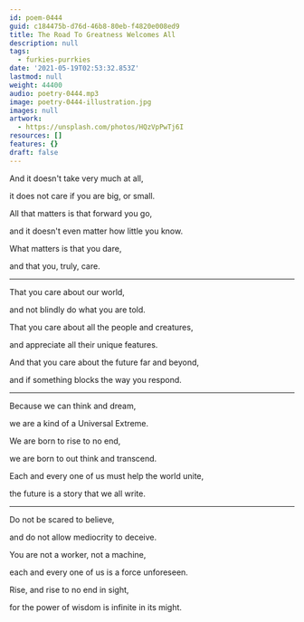 ```yaml
---
id: poem-0444
guid: c184475b-d76d-46b8-80eb-f4820e008ed9
title: The Road To Greatness Welcomes All
description: null
tags:
  - furkies-purrkies
date: '2021-05-19T02:53:32.853Z'
lastmod: null
weight: 44400
audio: poetry-0444.mp3
image: poetry-0444-illustration.jpg
images: null
artwork:
  - https://unsplash.com/photos/HQzVpPwTj6I
resources: []
features: {}
draft: false
---
```


And it doesn't take very much at all,

it does not care if you are big, or small.

All that matters is that forward you go,

and it doesn't even matter how little you know.

What matters is that you dare,

and that you, truly, care.

---

That you care about our world,

and not blindly do what you are told.

That you care about all the people and creatures,

and appreciate all their unique features.

And that you care about the future far and beyond,

and if something blocks the way you respond.

---

Because we can think and dream,

we are a kind of a Universal Extreme.

We are born to rise to no end,

we are born to out think and transcend.

Each and every one of us must help the world unite,

the future is a story that we all write.

---

Do not be scared to believe,

and do not allow mediocrity to deceive.

You are not a worker, not a machine,

each and every one of us is a force unforeseen.

Rise, and rise to no end in sight,

for the power of wisdom is infinite in its might.
